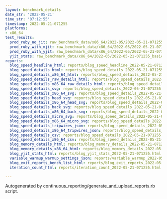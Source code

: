 ```yaml
---
layout: benchmark_details
date_str: '2022-05-21'
time_str: '07:12:55'
timestamp: 2022-05-21-071255
platforms:
- x86_64
test_results:
  prod_ruby_no_jit: raw_benchmark_data/x86_64/2022-05/2022-05-21-071255_basic_benchmark_prod_ruby_no_jit.json
  prod_ruby_with_mjit: raw_benchmark_data/x86_64/2022-05/2022-05-21-071255_basic_benchmark_prod_ruby_with_mjit.json
  prod_ruby_with_yjit: raw_benchmark_data/x86_64/2022-05/2022-05-21-071255_basic_benchmark_prod_ruby_with_yjit.json
  yjit_stats: raw_benchmark_data/x86_64/2022-05/2022-05-21-071255_basic_benchmark_yjit_stats.json
reports:
  blog_speed_headline_html: reports/blog_speed_headline_2022-05-21-071255.html
  blog_speed_details_html: reports/blog_speed_details_2022-05-21-071255.html
  blog_speed_details_x86_64_html: reports/blog_speed_details_2022-05-21-071255.x86_64.html
  blog_speed_details_raw_details_html: reports/blog_speed_details_2022-05-21-071255.raw_details.html
  blog_speed_details_x86_64_raw_details_html: reports/blog_speed_details_2022-05-21-071255.x86_64.raw_details.html
  blog_speed_details_svg: reports/blog_speed_details_2022-05-21-071255.svg
  blog_speed_details_x86_64_svg: reports/blog_speed_details_2022-05-21-071255.x86_64.svg
  blog_speed_details_head_svg: reports/blog_speed_details_2022-05-21-071255.head.svg
  blog_speed_details_x86_64_head_svg: reports/blog_speed_details_2022-05-21-071255.x86_64.head.svg
  blog_speed_details_back_svg: reports/blog_speed_details_2022-05-21-071255.back.svg
  blog_speed_details_x86_64_back_svg: reports/blog_speed_details_2022-05-21-071255.x86_64.back.svg
  blog_speed_details_micro_svg: reports/blog_speed_details_2022-05-21-071255.micro.svg
  blog_speed_details_x86_64_micro_svg: reports/blog_speed_details_2022-05-21-071255.x86_64.micro.svg
  blog_speed_details_tripwires_json: reports/blog_speed_details_2022-05-21-071255.tripwires.json
  blog_speed_details_x86_64_tripwires_json: reports/blog_speed_details_2022-05-21-071255.x86_64.tripwires.json
  blog_speed_details_csv: reports/blog_speed_details_2022-05-21-071255.csv
  blog_speed_details_x86_64_csv: reports/blog_speed_details_2022-05-21-071255.x86_64.csv
  blog_memory_details_html: reports/blog_memory_details_2022-05-21-071255.html
  blog_memory_details_x86_64_html: reports/blog_memory_details_2022-05-21-071255.x86_64.html
  blog_yjit_stats_html: reports/blog_yjit_stats_2022-05-21-071255.html
  variable_warmup_warmup_settings_json: reports/variable_warmup_2022-05-21-071255.warmup_settings.json
  blog_exit_reports_bench_list_html: reports/blog_exit_reports_2022-05-21-071255.bench_list.html
  iteration_count_html: reports/iteration_count_2022-05-21-071255.html

---
```

Autogenerated by continuous_reporting/generate_and_upload_reports.rb script.
